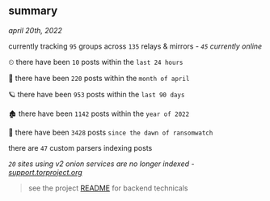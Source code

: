 
## summary
_april 20th, 2022_

currently tracking `95` groups across `135` relays & mirrors - _`45` currently online_

⏲ there have been `10` posts within the `last 24 hours`

🦈 there have been `220` posts within the `month of april`

🪐 there have been `953` posts within the `last 90 days`

🏚 there have been `1142` posts within the `year of 2022`

🦕 there have been `3428` posts `since the dawn of ransomwatch`

there are `47` custom parsers indexing posts

_`20` sites using v2 onion services are no longer indexed - [support.torproject.org](https://support.torproject.org/onionservices/v2-deprecation/)_

> see the project [README](https://github.com/thetanz/ransomwatch#ransomwatch--) for backend technicals
